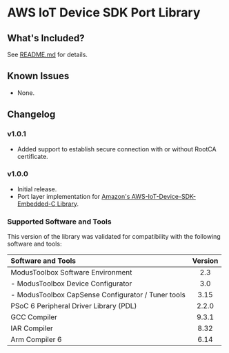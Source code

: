 # AWS IoT Device SDK Port Library

## What's Included?

See [README.md](./README.md) for details.

## Known Issues

- None.

## Changelog

### v1.0.1

- Added support to establish secure connection with or without RootCA certificate.

### v1.0.0

- Initial release.
- Port layer implementation for [Amazon's AWS-IoT-Device-SDK-Embedded-C Library](https://github.com/aws/aws-iot-device-sdk-embedded-C/tree/202011.00).

### Supported Software and Tools

This version of the library was validated for compatibility with the following software and tools:

| Software and Tools                                      | Version |
| :---                                                    | :----:  |
| ModusToolbox Software Environment                       | 2.3     |
| - ModusToolbox Device Configurator                      | 3.0     |
| - ModusToolbox CapSense Configurator / Tuner tools      | 3.15    |
| PSoC 6 Peripheral Driver Library (PDL)                  | 2.2.0   |
| GCC Compiler                                            | 9.3.1   |
| IAR Compiler                                            | 8.32    |
| Arm Compiler 6                                          | 6.14    |